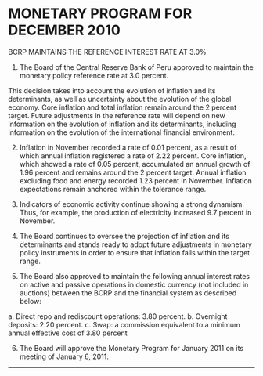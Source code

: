 # MONETARY PROGRAM FOR DECEMBER 2010
 BCRP MAINTAINS THE REFERENCE INTEREST RATE AT 3.0%

1. The Board of the Central Reserve Bank of Peru approved to maintain the monetary
policy reference rate at 3.0 percent.

This decision takes into account the evolution of inflation and its determinants, as well as
uncertainty about the evolution of the global economy. Core inflation and total inflation
remain around the 2 percent target. Future adjustments in the reference rate will depend
on new information on the evolution of inflation and its determinants, including
information on the evolution of the international financial environment.

2. Inflation in November recorded a rate of 0.01 percent, as a result of which annual
inflation registered a rate of 2.22 percent. Core inflation, which showed a rate of 0.05
percent, accumulated an annual growth of 1.96 percent and remains around the 2
percent target. Annual inflation excluding food and energy recorded 1.23 percent in
November. Inflation expectations remain anchored within the tolerance range.

3. Indicators of economic activity continue showing a strong dynamism. Thus, for example,
the production of electricity increased 9.7 percent in November.

4. The Board continues to oversee the projection of inflation and its determinants and
stands ready to adopt future adjustments in monetary policy instruments in order to
ensure that inflation falls within the target range.

5. The Board also approved to maintain the following annual interest rates on active and
passive operations in domestic currency (not included in auctions) between the BCRP
and the financial system as described below:

a. Direct repo and rediscount operations: 3.80 percent.
b. Overnight deposits: 2.20 percent.
c. Swap: a commission equivalent to a minimum annual effective cost of 3.80
percent

6. The Board will approve the Monetary Program for January 2011 on its meeting of
January 6, 2011.


-----

